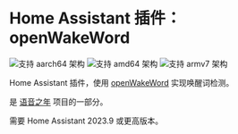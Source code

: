# Home Assistant 插件：openWakeWord

![支持 aarch64 架构][aarch64-shield] ![支持 amd64 架构][amd64-shield] ![支持 armv7 架构][armv7-shield]

Home Assistant 插件，使用 [openWakeWord](https://github.com/dscripka/openwakeword) 实现唤醒词检测。

是 [语音之年](https://www.home-assistant.io/blog/2022/12/20/year-of-voice/) 项目的一部分。

需要 Home Assistant 2023.9 或更高版本。

[aarch64-shield]: https://img.shields.io/badge/aarch64-yes-green.svg
[amd64-shield]: https://img.shields.io/badge/amd64-yes-green.svg
[armv7-shield]: https://img.shields.io/badge/armv7-yes-green.svg
[armhf-shield]: https://img.shields.io/badge/armhf-no-red.svg
[i386-shield]: https://img.shields.io/badge/i386-no-red.svg
